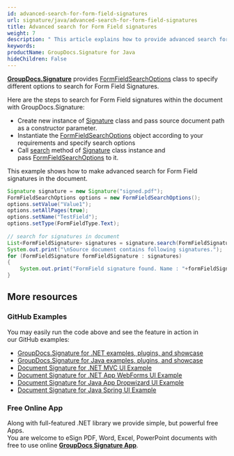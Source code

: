 ```yaml
---
id: advanced-search-for-form-field-signatures
url: signature/java/advanced-search-for-form-field-signatures
title: Advanced search for Form Field signatures
weight: 7
description: " This article explains how to provide advanced search for Form Field electronic signatures with GroupDocs.Signature API."
keywords: 
productName: GroupDocs.Signature for Java
hideChildren: False
---
```

[**GroupDocs.Signature**](https://products.groupdocs.com/signature/java) provides [FormFieldSearchOptions](https://apireference.groupdocs.com/java/signature/com.groupdocs.signature.options.search/FormFieldSearchOptions) class to specify different options to search for Form Field Signatures.

Here are the steps to search for Form Field signatures within the document with GroupDocs.Signature:

*   Create new instance of [Signature](https://apireference.groupdocs.com/java/signature/com.groupdocs.signature/Signature) class and pass source document path as a constructor parameter.    
*   Instantiate the [FormFieldSearchOptions](https://apireference.groupdocs.com/java/signature/com.groupdocs.signature.options.search/FormFieldSearchOptions) object according to your requirements and specify search options      
*   Call [search](https://apireference.groupdocs.com/java/signature/com.groupdocs.signature/Signature#search(java.lang.Class,%20com.groupdocs.signature.options.search.SearchOptions)) method of [Signature](https://apireference.groupdocs.com/java/signature/com.groupdocs.signature/Signature) class instance and pass [FormFieldSearchOptions](https://apireference.groupdocs.com/java/signature/com.groupdocs.signature.options.search/FormFieldSearchOptions) to it.
    

This example shows how to make advanced search for Form Field signatures in the document.

```java
Signature signature = new Signature("signed.pdf");
FormFieldSearchOptions options = new FormFieldSearchOptions();
options.setValue("Value1");
options.setAllPages(true);
options.setName("TestField");
options.setType(FormFieldType.Text);
 
// search for signatures in document
List<FormFieldSignature> signatures = signature.search(FormFieldSignature.class, options);
System.out.print("\nSource document contains following signatures.");
for (FormFieldSignature formFieldSignature : signatures)
{
    System.out.print("FormField signature found. Name : "+formFieldSignature.getName()+". Value: " +formFieldSignature.getValue());
}
```

## More resources

### GitHub Examples 

You may easily run the code above and see the feature in action in our GitHub examples:

*   [GroupDocs.Signature for .NET examples, plugins, and showcase](https://github.com/groupdocs-signature/GroupDocs.Signature-for-.NET)    
*   [GroupDocs.Signature for Java examples, plugins, and showcase](https://github.com/groupdocs-signature/GroupDocs.Signature-for-Java)    
*   [Document Signature for .NET MVC UI Example](https://github.com/groupdocs-signature/GroupDocs.Signature-for-.NET-MVC)    
*   [Document Signature for .NET App WebForms UI Example](https://github.com/groupdocs-signature/GroupDocs.Signature-for-.NET-WebForms)    
*   [Document Signature for Java App Dropwizard UI Example](https://github.com/groupdocs-signature/GroupDocs.Signature-for-Java-Dropwizard)   
*   [Document Signature for Java Spring UI Example](https://github.com/groupdocs-signature/GroupDocs.Signature-for-Java-Spring)
    

### Free Online App 

Along with full-featured .NET library we provide simple, but powerful free Apps.  
You are welcome to eSign PDF, Word, Excel, PowerPoint documents with free to use online **[GroupDocs Signature App](https://products.groupdocs.app/signature)**.
